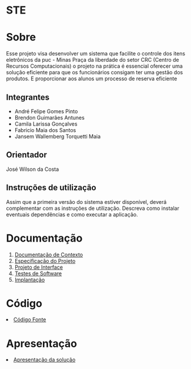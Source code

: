 # STE

# Sobre

Esse projeto visa desenvolver um sistema que facilite o controle dos itens eletrônicos da puc - Minas Praça da liberdade do setor CRC (Centro de Recursos Computacionais)​  o projeto na prática  é essencial oferecer uma solução eficiente para que os funcionários consigam ter uma gestão dos produtos. E proporcionar aos alunos um processo de reserva eficiente 

## Integrantes

* André Felipe Gomes Pinto
* Brendon Guimarães Antunes
* Camila Larissa Gonçalves
* Fabricio Maia dos Santos
* Jansem Wallemberg Torquetti Maia

## Orientador


José Wilson da Costa

## Instruções de utilização

Assim que a primeira versão do sistema estiver disponível, deverá complementar com as instruções de utilização. Descreva como instalar eventuais dependências e como executar a aplicação.

# Documentação

<ol>
<li><a href="docs/01-Documentação de Contexto.md"> Documentação de Contexto</a></li>
<li><a href="docs/02-Especificação do Projeto.md"> Especificação do Projeto</a></li>
<li><a href="docs/03-Projeto de Interface.md"> Projeto de Interface</a></li>
<li><a href="docs/04-Testes de Software.md"> Testes de Software</a></li>
<li><a href="docs/05-Implantação.md"> Implantação</a></li>
</ol>

# Código

<li><a href="src/README.md"> Código Fonte</a></li>

# Apresentação

<li><a href="presentation/README.md"> Apresentação da solução</a></li>
